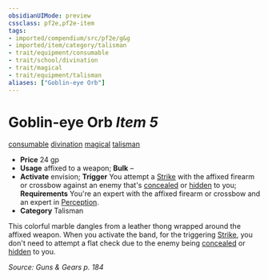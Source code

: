 ```yaml
---
obsidianUIMode: preview
cssclass: pf2e,pf2e-item
tags:
- imported/compendium/src/pf2e/g&g
- imported/item/category/talisman
- trait/equipment/consumable
- trait/school/divination
- trait/magical
- trait/equipment/talisman
aliases: ["Goblin-eye Orb"]
---
```

# Goblin-eye Orb *Item 5*  
[consumable](consumable.md)  [divination](divination.md)  [magical](magical.md)  [talisman](talisman.md)  

- **Price** 24 gp
- **Usage** affixed to a weapon; **Bulk** –
- **Activate** envision; **Trigger** You attempt a [Strike](strike.md) with the affixed firearm or crossbow against an enemy that's [concealed](conditions.md#Concealed) or [hidden](conditions.md#Hidden) to you; **Requirements** You're an expert with the affixed firearm or crossbow and an expert in [Perception](../../skills.md#Perception).
- **Category** Talisman

This colorful marble dangles from a leather thong wrapped around the affixed weapon. When you activate the band, for the triggering [Strike](strike.md), you don't need to attempt a flat check due to the enemy being [concealed](conditions.md#Concealed) or [hidden](conditions.md#Hidden) to you.

*Source: Guns & Gears p. 184*